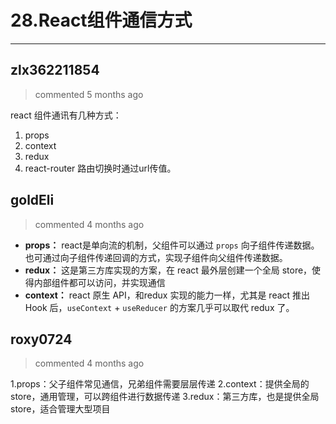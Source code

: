 
 # 28.React组件通信方式 
  
 ***
## zlx362211854 
 > commented 5 months ago 

react 组件通讯有几种方式：

1. props
2. context
3. redux
4. react-router 路由切换时通过url传值。
## goldEli 
 > commented 4 months ago 

* **props：** react是单向流的机制，父组件可以通过 `props` 向子组件传递数据。也可通过向子组件传递回调的方式，实现子组件向父组件传递数据。
* **redux：** 这是第三方库实现的方案，在 react 最外层创建一个全局 store，使得内部组件都可以访问，并实现通信
* **context：** react 原生 API，和redux 实现的能力一样，尤其是 react 推出 Hook 后，`useContext` + `useReducer` 的方案几乎可以取代 redux 了。
## roxy0724 
 > commented 4 months ago 

1.props：父子组件常见通信，兄弟组件需要层层传递
2.context：提供全局的store，通用管理，可以跨组件进行数据传递
3.redux：第三方库，也是提供全局store，适合管理大型项目